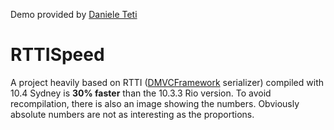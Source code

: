 Demo provided by [Daniele Teti](www.danieleteti.it)

# RTTISpeed

A project heavily based on RTTI ([DMVCFramework](https://github.com/danieleteti/delphimvcframework) serializer) compiled with 10.4 Sydney is **30% faster** than the 10.3.3 Rio version. To avoid recompilation, there is also an image showing the numbers. Obviously absolute numbers are not as interesting as the proportions.

